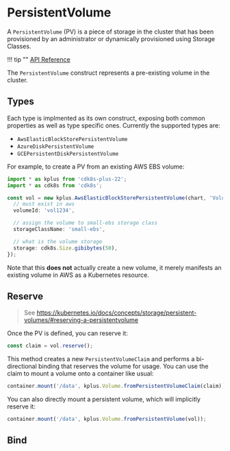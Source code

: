 # PersistentVolume

A `PersistentVolume` (PV) is a piece of storage in the cluster that has been provisioned by an administrator or dynamically provisioned using Storage Classes.

!!! tip ""
    [API Reference](../reference/cdk8s-plus-22/typescript.md#persistent-volume)

The `PersistentVolume` construct represents a pre-existing volume in the cluster.

## Types

Each type is implmented as its own construct, exposing both common properties as well as type
specific ones. Currently the supported types are:

- `AwsElasticBlockStorePersistentVolume`
- `AzureDiskPersistentVolume`
- `GCEPersistentDiskPersistentVolume`

For example, to create a PV from an existing AWS EBS volume:

```ts
import * as kplus from 'cdk8s-plus-22';
import * as cdk8s from 'cdk8s';

const vol = new kplus.AwsElasticBlockStorePersistentVolume(chart, 'Volume', {
  // must exist in aws
  volumeId: 'vol1234',

  // assign the volume to small-ebs storage class
  storageClassName: 'small-ebs',

  // what is the volume storage
  storage: cdk8s.Size.gibibytes(50),
});
```

Note that this **does not** actually create a new volume, it merely manifests an existing
volume in AWS as a Kubernetes resource.

## Reserve

> See https://kubernetes.io/docs/concepts/storage/persistent-volumes/#reserving-a-persistentvolume

Once the PV is defined, you can reserve it:

```ts
const claim = vol.reserve();
```

This method creates a new `PersistentVolumeClaim` and performs a
bi-directional binding that reserves the volume for usage.
You can use the claim to mount a volume onto a container like usual:

```ts
container.mount('/data', kplus.Volume.fromPersistentVolumeClaim(claim));
```

You can also directly mount a persistent volume, which will implicitly reserve it:

```ts
container.mount('/data', kplus.Volume.fromPersistentVolume(vol));
```

## Bind